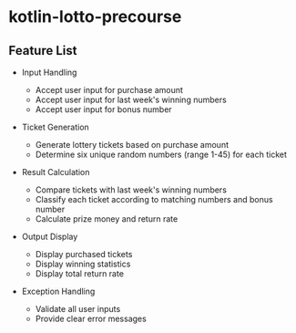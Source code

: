 # kotlin-lotto-precourse

## Feature List

- Input Handling
    - Accept user input for purchase amount
    - Accept user input for last week's winning numbers
    - Accept user input for bonus number

- Ticket Generation
    - Generate lottery tickets based on purchase amount
    - Determine six unique random numbers (range 1-45) for each ticket

- Result Calculation
    - Compare tickets with last week's winning numbers
    - Classify each ticket according to matching numbers and bonus number
    - Calculate prize money and return rate

- Output Display
    - Display purchased tickets
    - Display winning statistics
    - Display total return rate

- Exception Handling
    - Validate all user inputs
    - Provide clear error messages
